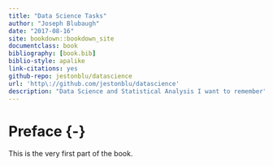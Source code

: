 ```yaml
--- 
title: "Data Science Tasks"
author: "Joseph Blubaugh"
date: "2017-08-16"
site: bookdown::bookdown_site
documentclass: book
bibliography: [book.bib]
biblio-style: apalike
link-citations: yes
github-repo: jestonblu/datascience
url: 'http\://github.com/jestonblu/datascience'
description: "Data Science and Statistical Analysis I want to remember"
---
```


# Preface {-}

This is the very first part of the book.
